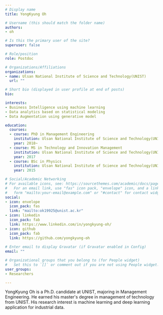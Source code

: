 ```yaml
---
# Display name
title: YongKyung Oh

# Username (this should match the folder name)
authors:
- oh

# Is this the primary user of the site?
superuser: false

# Role/position
role: Postdoc

# Organizations/Affiliations
organizations:
- name: Ulsan National Institute of Science and Technology(UNIST)
  url: ""

# Short bio (displayed in user profile at end of posts)
bio: 

interests:
- Business Intelligence using machine learning
- Data analytics based on statistical modeling
- Data Augmentation using generative model

education:
  courses:
  - course: PhD in Management Engineering
    institution: Ulsan National Institute of Science and Technology(UNIST)
    year: 2018~
  - course: MS in Technology and Innovation Management
    institution: Ulsan National Institute of Science and Technology(UNIST)
    year: 2017
  - course: BSc in Physics
    institution: Ulsan National Institute of Science and Technology(UNIST)
    year: 2015

# Social/Academic Networking
# For available icons, see: https://sourcethemes.com/academic/docs/page-builder/#icons
#   For an email link, use "fas" icon pack, "envelope" icon, and a link in the
#   form "mailto:your-email@example.com" or "#contact" for contact widget.
social:
- icon: envelope
  icon_pack: fas
  link: "mailto:ok19925@unist.ac.kr"
- icon: linkedin
  icon_pack: fab
  link: https://www.linkedin.com/in/yongkyung-oh/
- icon: github
  icon_pack: fab
  link: https://github.com/yongkyung-oh
  
# Enter email to display Gravatar (if Gravatar enabled in Config)
email: ""

# Organizational groups that you belong to (for People widget)
#   Set this to `[]` or comment out if you are not using People widget.
user_groups:
- Researchers

---
```

YongKyung Oh is a Ph.D. candidate at UNIST, majoring in Management Engineering. He earned his master's degree in management of technology from UNIST. His research interest is machine learning and deep learning application for industrial data.




